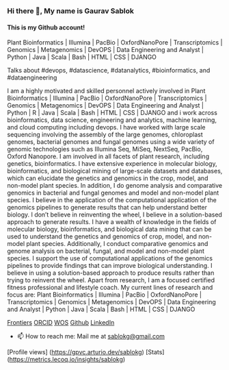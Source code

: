 ### Hi there 👋, My name is Gaurav Sablok
#### This is my Github account!

Plant Bioinformatics | Illumina | PacBio | OxfordNanoPore | Transcriptomics | Genomics | Metagenomics | DevOPS | Data Engineering and Analyst | Python | Java | Scala | Bash | HTML | CSS | DJANGO

Talks about #devops, #datascience, #datanalytics, #bioinformatics, and #dataengineering

I am a highly motivated and skilled personnel actively involved in  Plant Bioinformatics | Illumina | PacBio | OxfordNanoPore | Transcriptomics | Genomics | Metagenomics | DevOPS | Data Engineering and Analyst | Python | R | Java | Scala | Bash | HTML | CSS | DJANGO and i work across bioinformatics, data science, engineering and analytics, machine learning, and cloud computing including devops. I have worked with large scale sequencing involving the assembly of the large genomes, chloroplast genomes, bacterial genomes and fungal genomes using a wide variety of genomic technologies such as Illumina Seq, MiSeq, NextSeq, PacBio, Oxford Nanopore. I am involved in all facets of plant research, including genetics, bioinformatics. I have extensive experience in molecular biology, bioinformatics, and biological mining of large-scale datasets and databases, which can elucidate the genetics and genomics in the crop, model, and non-model plant species. In addition, I do genome analysis and comparative genomics in bacterial and fungal genomes and model and non-model plant species. I believe in the application of the computational application of the genomics pipelines to generate results that can help understand better biology. I don’t believe in reinventing the wheel, I believe in a solution-based approach to generate results. I have a wealth of knowledge in the fields of molecular biology, bioinformatics, and biological data mining that can be used to understand the genetics and genomics of crop, model, and non-model plant species. Additionally, I conduct comparative genomics and genome analysis on bacterial, fungal, and model and non-model plant species. I support the use of computational applications of the genomics pipelines to provide findings that can improve biological understanding. I believe in using a solution-based approach to produce results rather than trying to reinvent the wheel. Apart from research, I am a focused certified fitness professional and lifestyle coach. My current lines of research and focus are: Plant Bioinformatics | Illumina | PacBio | OxfordNanoPore | Transcriptomics | Genomics | Metagenomics | DevOPS | Data Engineering and Analyst | Python | Java | Scala | Bash | HTML | CSS | DJANGO

[Frontiers](http://loop.frontiersin.org/people/33293/overview)
[ORCID](https://orcid.org/my-orcid?orcid=0000-0002-4157-9405)
[WOS](https://www.webofscience.com/wos/author/record/C-5940-2014)
[Github](https://github.com/sablokg)
[LinkedIn](https://www.linkedin.com/in/gaurav-sablok-2811n/)

- 📫 How to reach me: Mail me at sablokg@gmail.com 

[GitHub stats]: https://github-readme-stats.vercel.app/api?username=sablokg&show_icons=true   
[Profile views] (https://gpvc.arturio.dev/sablokg)
[Stats] (https://metrics.lecoq.io/insights/sablokg)

